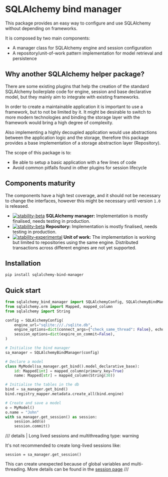 # SQLAlchemy bind manager

This package provides an easy way to configure and use SQLAlchemy without
depending on frameworks.

It is composed by two main components:

* A manager class for SQLAlchemy engine and session configuration
* A repository/unit-of-work pattern implementation for model retrieval and persistence

## Why another SQLAlchemy helper package?

There are some existing plugins that help the creation of the standard SQLAlchemy boilerplate
code for engine, session and base declarative model, but they mainly aim to integrate
with existing frameworks.

In order to create a maintainable application it is important to use a framework, but to
not be limited by it. It might be desirable to switch to more modern technologies
and binding the storage layer with the framework would bring a high degree of complexity.

Also implementing a highly decoupled application would use abstractions between the application 
logic and the storage, therefore this package provides a base implementation of a storage
abstraction layer (Repository).

The scope of this package is to:

* Be able to setup a basic application with a few lines of code
* Avoid common pitfalls found in other plugins for session lifecycle

## Components maturity

The components have a high test coverage, and it should not be necessary to change the interfaces,
however this might be necessary until version `1.0` is released.

[//]: # (https://github.com/mkenney/software-guides/blob/master/STABILITY-BADGES.md)
* [![stability-beta](https://img.shields.io/badge/stability-beta-33bbff.svg)](https://github.com/mkenney/software-guides/blob/master/STABILITY-BADGES.md#beta) **SQLAlchemy manager:** Implementation is mostly finalised, needs testing in production.
* [![stability-beta](https://img.shields.io/badge/stability-beta-33bbff.svg)](https://github.com/mkenney/software-guides/blob/master/STABILITY-BADGES.md#beta) **Repository:** Implementation is mostly finalised, needs testing in production.
* [![stability-experimental](https://img.shields.io/badge/stability-experimental-orange.svg)](https://github.com/mkenney/software-guides/blob/master/STABILITY-BADGES.md#experimental) **Unit of work:** The implementation is working but limited to repositories using the same engine. Distributed transactions across different engines are not yet supported.

## Installation

```bash
pip install sqlalchemy-bind-manager
```

## Quick start

```python
from sqlalchemy_bind_manager import SQLAlchemyConfig, SQLAlchemyBindManager
from sqlalchemy.orm import Mapped, mapped_column
from sqlalchemy import String

config = SQLAlchemyConfig(
    engine_url="sqlite:///./sqlite.db",
    engine_options=dict(connect_args={"check_same_thread": False}, echo=True),
    session_options=dict(expire_on_commit=False),
)

# Initialise the bind manager
sa_manager = SQLAlchemyBindManager(config)

# Declare a model
class MyModel(sa_manager.get_bind().model_declarative_base):
    id: Mapped[int] = mapped_column(primary_key=True)
    name: Mapped[str] = mapped_column(String(30))

# Initialise the tables in the db
bind = sa_manager.get_bind()
bind.registry_mapper.metadata.create_all(bind.engine)

# Create and save a model
o = MyModel()
o.name = "John"
with sa_manager.get_session() as session:
    session.add(o)
    session.commit()
```

/// details | Long lived sessions and multithreading
    type: warning

It's not recommended to create long-lived sessions like:

```
session = sa_manager.get_session()
```

This can create unexpected because of global variables and multi-threading.
More details can be found in the [session page](/manager/session/#note-on-multithreaded-applications)
///
